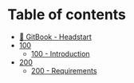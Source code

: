# Table of contents

* [📄 GitBook - Headstart](README.md)
* [100](<README (1).md>)
  * [100 - Introduction](100/README.md)
* [200](200/README.md)
  * [200 - Requirements](200/200-requirements.md)
